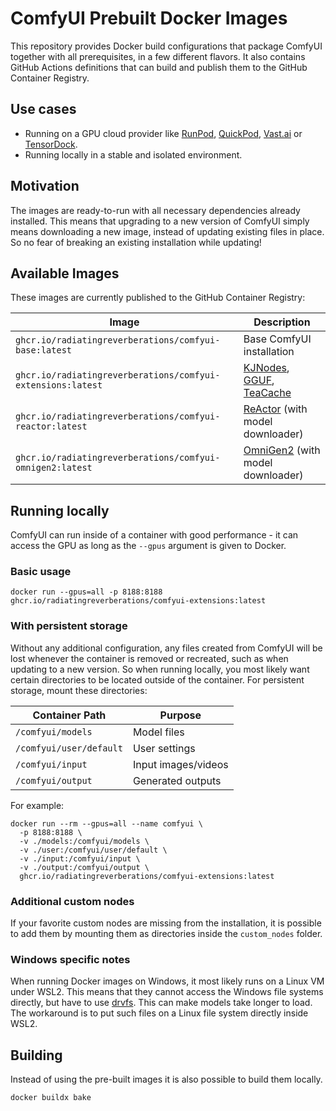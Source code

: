 # ComfyUI Prebuilt Docker Images

This repository provides Docker build configurations that package ComfyUI together with all prerequisites, in a few different flavors. It also contains GitHub Actions definitions that can build and publish them to the GitHub Container Registry.

## Use cases

* Running on a GPU cloud provider like [RunPod](https://www.runpod.io/), [QuickPod](https://quickpod.io/), [Vast.ai](https://vast.ai/) or [TensorDock](https://tensordock.com/).
* Running locally in a stable and isolated environment.

## Motivation

The images are ready-to-run with all necessary dependencies already installed. This means that upgrading to a new version of ComfyUI simply means downloading a new image, instead of updating existing files in place. So no fear of breaking an existing installation while updating!

## Available Images

These images are currently published to the GitHub Container Registry:

| Image | Description |
|-------|-------------|
| `ghcr.io/radiatingreverberations/comfyui-base:latest` | Base ComfyUI installation |
| `ghcr.io/radiatingreverberations/comfyui-extensions:latest` | [KJNodes](https://github.com/kijai/ComfyUI-KJNodes), [GGUF](https://github.com/city96/ComfyUI-GGUF), [TeaCache](https://github.com/welltop-cn/ComfyUI-TeaCache) |
| `ghcr.io/radiatingreverberations/comfyui-reactor:latest` | [ReActor](https://github.com/Gourieff/ComfyUI-ReActor) (with model downloader) |
| `ghcr.io/radiatingreverberations/comfyui-omnigen2:latest` | [OmniGen2](https://github.com/Yuan-ManX/ComfyUI-OmniGen2) (with model downloader)|

## Running locally

ComfyUI can run inside of a container with good performance - it can access the GPU as long as the `--gpus` argument is given to Docker.

### Basic usage

```shell
docker run --gpus=all -p 8188:8188 ghcr.io/radiatingreverberations/comfyui-extensions:latest
```

### With persistent storage

Without any additional configuration, any files created from ComfyUI will be lost whenever the container is removed or recreated, such as when updating to a new version. So when running locally, you most likely want certain directories to be located outside of the container. For persistent storage, mount these directories:

| Container Path | Purpose |
|----------------|---------|
| `/comfyui/models` | Model files |
| `/comfyui/user/default` | User settings |
| `/comfyui/input` | Input images/videos |
| `/comfyui/output` | Generated outputs |

For example:

```shell
docker run --rm --gpus=all --name comfyui \
  -p 8188:8188 \
  -v ./models:/comfyui/models \
  -v ./user:/comfyui/user/default \
  -v ./input:/comfyui/input \
  -v ./output:/comfyui/output \
  ghcr.io/radiatingreverberations/comfyui-extensions:latest
```

### Additional custom nodes

If your favorite custom nodes are missing from the installation, it is possible to add them by mounting them as directories inside the `custom_nodes` folder.

### Windows specific notes

When running Docker images on Windows, it most likely runs on a Linux VM under WSL2. This means that they cannot access the Windows file systems directly, but have to use [drvfs](https://wsl.dev/technical-documentation/drvfs/). This can make models take longer to load. The workaround is to put such files on a Linux file system directly inside WSL2.

## Building

Instead of using the pre-built images it is also possible to build them locally.

```shell
docker buildx bake
```
